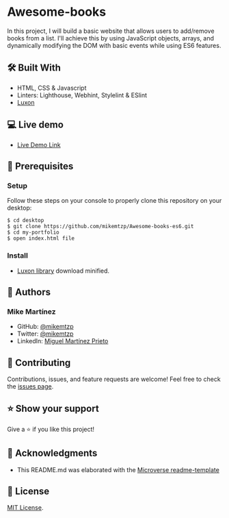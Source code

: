 # Awesome-books
In this project, I will build a basic website that allows users to add/remove books from a list. I'll achieve this by using JavaScript objects, arrays, and dynamically modifying the DOM with basic events while using ES6 features.

## 🛠️ Built With

- HTML, CSS & Javascript
- Linters: Lighthouse, Webhint, Stylelint & ESlint
- [Luxon]()

## 💻 Live demo
- [Live Demo Link](https://mikemtzp.github.io/Awesome-books-es6/)

## 🧮 Prerequisites

### Setup

Follow these steps on your console to properly clone this repository on your desktop:

```
$ cd desktop
$ git clone https://github.com/mikemtzp/Awesome-books-es6.git
$ cd my-portfolio
$ open index.html file
```

### Install

- [Luxon library](https://moment.github.io/luxon/#/install?id=es6) download minified.

## 👤 Authors

### Mike Martínez

- GitHub: [@mikemtzp](https://github.com/mikemtzp)
- Twitter: [@mikemtzp](https://twitter.com/mikemtzp)
- LinkedIn: [Miguel Martínez Prieto](https://www.linkedin.com/in/miguel-mart%C3%ADnez-prieto-a42406166/)

## 🤝 Contributing

Contributions, issues, and feature requests are welcome!
Feel free to check the [issues page](https://github.com/mikemtzp/Awesome-books-es6/issues).

## ⭐️ Show your support

Give a ⭐️ if you like this project!

## 🥇 Acknowledgments

- This README.md was elaborated with the [Microverse readme-template](https://github.com/microverseinc/readme-template)

## 📝 License

[MIT License](https://github.com/mikemtzp/Awesome-books-es6/blob/master/MIT.md).
